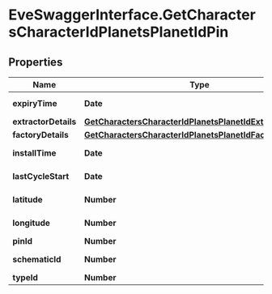 # EveSwaggerInterface.GetCharactersCharacterIdPlanetsPlanetIdPin

## Properties
Name | Type | Description | Notes
------------ | ------------- | ------------- | -------------
**expiryTime** | **Date** | expiry_time string | [optional] 
**extractorDetails** | [**GetCharactersCharacterIdPlanetsPlanetIdExtractorDetails**](GetCharactersCharacterIdPlanetsPlanetIdExtractorDetails.md) |  | [optional] 
**factoryDetails** | [**GetCharactersCharacterIdPlanetsPlanetIdFactoryDetails**](GetCharactersCharacterIdPlanetsPlanetIdFactoryDetails.md) |  | [optional] 
**installTime** | **Date** | install_time string | [optional] 
**lastCycleStart** | **Date** | last_cycle_start string | [optional] 
**latitude** | **Number** | latitude number | 
**longitude** | **Number** | longitude number | 
**pinId** | **Number** | pin_id integer | 
**schematicId** | **Number** | schematic_id integer | [optional] 
**typeId** | **Number** | type_id integer | 


